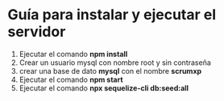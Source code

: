 # Guía para instalar y ejecutar el servidor

1. Ejecutar el comando **npm install**
2. Crear un usuario mysql con nombre root y sin contraseña
3. crear una base de dato **mysql** con el nombre **scrumxp**
4. Ejecutar el comando **npm start**
5. Ejecutar el comando **npx sequelize-cli db:seed:all**